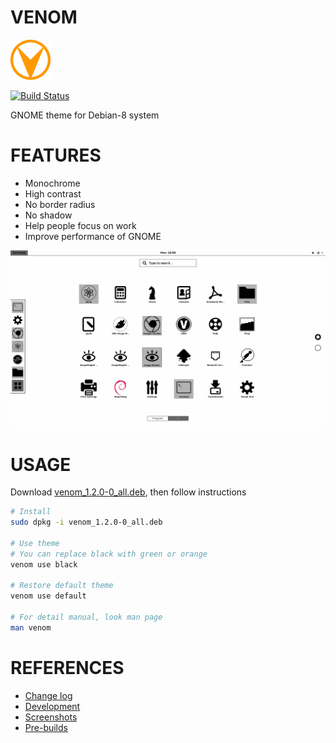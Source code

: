 # VENOM

![venom-logo](asset/venom-64.png)

[![Build Status](https://travis-ci.org/kevin-leptons/venom.svg?branch=master)](https://travis-ci.org/kevin-leptons/venom)

GNOME theme for Debian-8 system

# FEATURES

- Monochrome
- High contrast
- No border radius
- No shadow
- Help people focus on work
- Improve performance of GNOME

![venom-green](asset/venom-black.png)

# USAGE

Download [venom_1.2.0-0_all.deb](https://drive.google.com/open?id=0B6Eqm2oY7b1vRnM3bklZZjB2TW8),
then follow instructions

```bash
# Install
sudo dpkg -i venom_1.2.0-0_all.deb

# Use theme
# You can replace black with green or orange
venom use black

# Restore default theme
venom use default

# For detail manual, look man page
man venom
```

# REFERENCES

- [Change log](changelog.md)
- [Development](doc/dev.md)
- [Screenshots](doc/screenshot.md)
- [Pre-builds](https://drive.google.com/open?id=0B6Eqm2oY7b1vVG55VjJrcGE3aU0)
